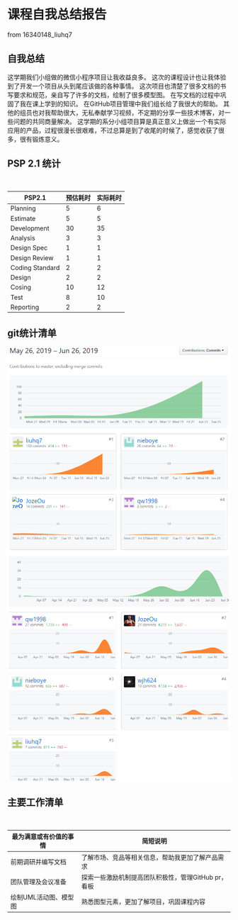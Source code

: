 # 课程自我总结报告
from 16340148_liuhq7
## 自我总结
这学期我们小组做的微信小程序项目让我收益良多。
这次的课程设计也让我体验到了开发一个项目从头到尾应该做的各种事情。
这次项目也清楚了很多文档的书写要求和规范，亲自写了许多的文档，绘制了很多模型图。
在写文档的过程中巩固了我在课上学到的知识。
在GitHub项目管理中我们组长给了我很大的帮助。
其他的组员也对我帮助很大，无私奉献学习视频，不定期的分享一些技术博客，对一些问题的共同商量解决。
这学期的系分小组项目算是真正意义上做出一个有实际应用的产品，过程很漫长很艰难，不过总算是到了收尾的时候了，感觉收获了很多，很有锻炼意义。
## PSP 2.1 统计
<br>

| PSP2.1 | 预估耗时 | 实际耗时 |
|-----|-----|-----|
| Planning | 5 | 6 |
| Estimate | 5 | 5 |
| Development | 30 | 35 |
| Analysis | 3 | 3 |
| Design Spec | 1 | 1 |
| Design Review | 1 | 1 |
| Coding Standard | 2 | 2 |
| Design | 2 | 2 |
| Cosing | 10 | 12 |
| Test | 8 | 10 |
| Reporting | 2 | 2 |
## git统计清单
![](images/p1.png)
![](images/p2(2).png)
## 主要工作清单
<br>

| 最为满意或有价值的事情 | 简短说明 |
|-----|-----|
| 前期调研并编写文档 | 了解市场、竞品等相关信息，帮助我更加了解产品需求 |
| 团队管理及会议准备 | 探索一些激励机制提高团队积极性，管理GitHub pr，看板 |
| 绘制UML活动图、模型图 | 熟悉图型元素，更加了解项目，巩固课程内容 |
